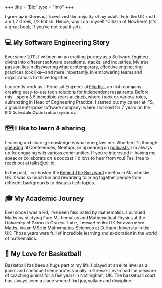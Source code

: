 +++
title =  "Bio"
type = "info"
+++

I grew up in Greece, I have lived the majority of my adult life in the UK and I am 1/2 Greek, 1/2 British. Hence, why I call myself "Citizen of Nowhere" (it's a great book, if you've not read it yet).

## 💻 My Software Engineering Story

Ever since 2011, I've been on an exciting journey as a Software Engineer, diving into different software paradigms, stacks, and industries. My true passion lies in discovering what contemporary, effective engineering practices look like—and more importantly, in empowering teams and organizations to thrive together.

I currently work as a Principal Engineer at [Flipdish](www.flipdish.com), an Irish company creating easy-to-use tech solutions for independent restaurants. Before this, I spent 3.5 incredible years at [cinch](cinch.co.uk), where I took on various roles, culminating in Head of Engineering Practice. Ι started out my career at IFS, a global enterprise software company, where I worked for 7 years on the IFS Schedule Optimisation systems.

## 🗺️ I like to learn & sharing

Learning and sharing knowledge is what energizes me. Whether it's through [speaking](talks) at Conferences, Meetups, or appearing on [podcasts](podcasts), I'm always up for engaging with various communities. If you're interested in having me speak or collaborate on a podcast, I'd love to hear from you! Feel free to reach out at <talks@toli.io>.

In the past, I co-hosted the [Behind The Buzzword](https://www.meetup.com/en-AU/Behind-The-Buzz-Word) meetup in Manchester, UK. It was so much fun and rewarding to bring together people from different backgrounds to discuss tech topics.

## 🎓 My Academic Journey

Ever since I was a kid, I've been fascinated by mathematics. I pursued Maths by studying Pure Mathematics and Mathematical Physics at the University of Patras in Greece. Later, I moved to the UK for even more Maths, via an MSc in Mathematical Sciences at Durham University in the UK. Those years were full of incredible learning and exploration in the world of mathematics.

## 🏀 My Love for Basketball

Basketball has been a huge part of my life. I played at an elite level as a junior and continued semi-professionally in Greece. I even had the pleasure of coaching juniors for a few years in Nottingham, UK. The basketball court has always been a place where I find joy, sollace and discipline.
